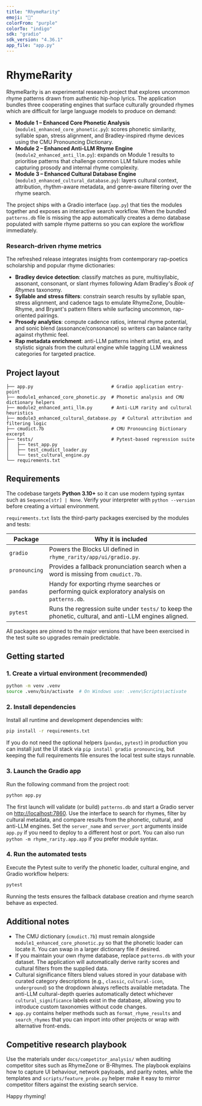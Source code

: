 ```yaml
---
title: "RhymeRarity"
emoji: "🎤"
colorFrom: "purple"
colorTo: "indigo"
sdk: "gradio"
sdk_version: "4.36.1"
app_file: "app.py"
---
```


# RhymeRarity

RhymeRarity is an experimental research project that explores uncommon rhyme patterns drawn from authentic hip-hop lyrics. The application bundles three cooperating engines that surface culturally grounded rhymes which are difficult for large language models to produce on demand:

- **Module 1 – Enhanced Core Phonetic Analysis** (`module1_enhanced_core_phonetic.py`): scores phonetic similarity, syllable span, stress alignment, and Bradley-inspired rhyme devices using the CMU Pronouncing Dictionary.
- **Module 2 – Enhanced Anti-LLM Rhyme Engine** (`module2_enhanced_anti_llm.py`): expands on Module 1 results to prioritise patterns that challenge common LLM failure modes while capturing prosody and internal rhyme complexity.
- **Module 3 – Enhanced Cultural Database Engine** (`module3_enhanced_cultural_database.py`): layers cultural context, attribution, rhythm-aware metadata, and genre-aware filtering over the rhyme search.

The project ships with a Gradio interface (`app.py`) that ties the modules together and exposes an interactive search workflow. When the bundled `patterns.db` file is missing the app automatically creates a demo database populated with sample rhyme patterns so you can explore the workflow immediately.

### Research-driven rhyme metrics

The refreshed release integrates insights from contemporary rap-poetics scholarship and popular rhyme dictionaries:

- **Bradley device detection**: classify matches as pure, multisyllabic, assonant, consonant, or slant rhymes following Adam Bradley's *Book of Rhymes* taxonomy.
- **Syllable and stress filters**: constrain search results by syllable span, stress alignment, and cadence tags to emulate RhymeZone, Double-Rhyme, and Bryant's pattern filters while surfacing uncommon, rap-oriented pairings.
- **Prosody analytics**: compute cadence ratios, internal rhyme potential, and sonic blend (assonance/consonance) so writers can balance rarity against rhythmic feel.
- **Rap metadata enrichment**: anti-LLM patterns inherit artist, era, and stylistic signals from the cultural engine while tagging LLM weakness categories for targeted practice.

## Project layout

```
├── app.py                             # Gradio application entry-point
├── module1_enhanced_core_phonetic.py  # Phonetic analysis and CMU dictionary helpers
├── module2_enhanced_anti_llm.py       # Anti-LLM rarity and cultural heuristics
├── module3_enhanced_cultural_database.py  # Cultural attribution and filtering logic
├── cmudict.7b                         # CMU Pronouncing Dictionary excerpt
├── tests/                             # Pytest-based regression suite
│   ├── test_app.py
│   ├── test_cmudict_loader.py
│   └── test_cultural_engine.py
└── requirements.txt
```

## Requirements

The codebase targets **Python 3.10+** so it can use modern typing syntax such as
`Sequence[str] | None`. Verify your interpreter with `python --version` before
creating a virtual environment.

`requirements.txt` lists the third-party packages exercised by the modules and
tests:

| Package | Why it is included |
| --- | --- |
| `gradio` | Powers the Blocks UI defined in `rhyme_rarity/app/ui/gradio.py`. |
| `pronouncing` | Provides a fallback pronunciation search when a word is missing from `cmudict.7b`. |
| `pandas` | Handy for exporting rhyme searches or performing quick exploratory analysis on `patterns.db`. |
| `pytest` | Runs the regression suite under `tests/` to keep the phonetic, cultural, and anti-LLM engines aligned. |

All packages are pinned to the major versions that have been exercised in the
test suite so upgrades remain predictable.

## Getting started

### 1. Create a virtual environment (recommended)

```bash
python -m venv .venv
source .venv/bin/activate  # On Windows use: .venv\Scripts\activate
```

### 2. Install dependencies

Install all runtime and development dependencies with:

```bash
pip install -r requirements.txt
```

If you do not need the optional helpers (`pandas`, `pytest`) in production you
can install just the UI stack via `pip install gradio pronouncing`, but keeping
the full requirements file ensures the local test suite stays runnable.

### 3. Launch the Gradio app

Run the following command from the project root:

```bash
python app.py
```

The first launch will validate (or build) `patterns.db` and start a Gradio server on <http://localhost:7860>. Use the interface to search for rhymes, filter by cultural metadata, and compare results from the phonetic, cultural, and anti-LLM engines. Set the `server_name` and `server_port` arguments inside `app.py` if you need to deploy to a different host or port. You can also run `python -m rhyme_rarity.app.app` if you prefer module syntax.

### 4. Run the automated tests

Execute the Pytest suite to verify the phonetic loader, cultural engine, and Gradio workflow helpers:

```bash
pytest
```

Running the tests ensures the fallback database creation and rhyme search behave as expected.

## Additional notes

- The CMU dictionary (`cmudict.7b`) must remain alongside `module1_enhanced_core_phonetic.py` so that the phonetic loader can locate it. You can swap in a larger dictionary file if desired.
- If you maintain your own rhyme database, replace `patterns.db` with your dataset. The application will automatically derive rarity scores and cultural filters from the supplied data.
- Cultural significance filters blend values stored in your database with curated category descriptions (e.g., `classic`, `cultural-icon`, `underground`) so the dropdown always reflects available metadata. The anti-LLM cultural-depth queries automatically detect whichever `cultural_significance` labels exist in the database, allowing you to introduce custom taxonomies without code changes.
- `app.py` contains helper methods such as `format_rhyme_results` and `search_rhymes` that you can import into other projects or wrap with alternative front-ends.

## Competitive research playbook

Use the materials under `docs/competitor_analysis/` when auditing competitor
sites such as RhymeZone or B-Rhymes. The playbook explains how to capture UI
behaviour, network payloads, and parity notes, while the templates and
`scripts/feature_probe.py` helper make it easy to mirror competitor filters
against the existing search service.

Happy rhyming!
